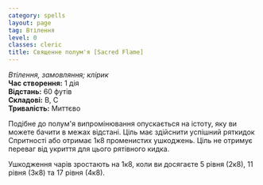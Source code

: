```yaml
---
category: spells
layout: page
tag: Втілення
level: 0
classes: cleric
title: Священне полум'я [Sacred Flame]
---
```


_Втілення, замовляння; клірик_    
**Час створення:** 1 дія    
**Відстань:** 60 футів    
**Складові:** В, С    
**Тривалість:** Миттєво    

Подібне до полум'я випромінювання опускається на істоту, яку ви можете бачити в межах відстані. Ціль має здійснити успішний ряткидок Спритності або отримає 1к8 променистих ушкоджень. Ціль не отримує переваг від укриття для цього рятівного кидка.    

Ушкодження чарів зростають на 1к8, коли ви досягаєте 5 рівня (2к8), 11 рівня (3к8) та 17 рівня (4к8). 
